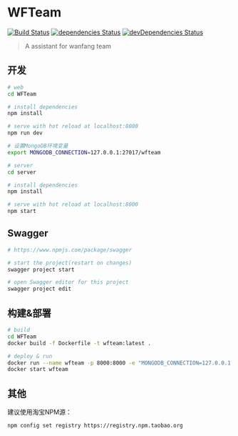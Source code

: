 # WFTeam

[![Build Status](https://travis-ci.org/hueidou/WFTeam.svg?branch=travis)](https://travis-ci.org/hueidou/WFTeam)
[![dependencies Status](https://david-dm.org/hueidou/wfteam/status.svg)](https://david-dm.org/hueidou/wfteam)
[![devDependencies Status](https://david-dm.org/hueidou/wfteam/dev-status.svg)](https://david-dm.org/hueidou/wfteam?type=dev)

> A assistant for wanfang team

## 开发

``` bash
# web
cd WFTeam

# install dependencies
npm install

# serve with hot reload at localhost:8080
npm run dev 
```
``` bash
# 设置MongoDB环境变量
export MONGODB_CONNECTION=127.0.0.1:27017/wfteam

# server
cd server

# install dependencies
npm install

# serve with hot reload at localhost:8000
npm start
```

## Swagger
``` bash
# https://www.npmjs.com/package/swagger

# start the project(restart on changes)
swagger project start

# open Swagger editor for this project
swagger project edit
```

## 构建&部署

``` bash
# build
cd WFTeam
docker build -f Dockerfile -t wfteam:latest .

# deploy & run
docker run --name wfteam -p 8000:8000 -e "MONGODB_CONNECTION=127.0.0.1:27017/wfteam" -d wfteam:latest
docker start wfteam
```

## 其他

建议使用淘宝NPM源：
``` bash
npm config set registry https://registry.npm.taobao.org
```
